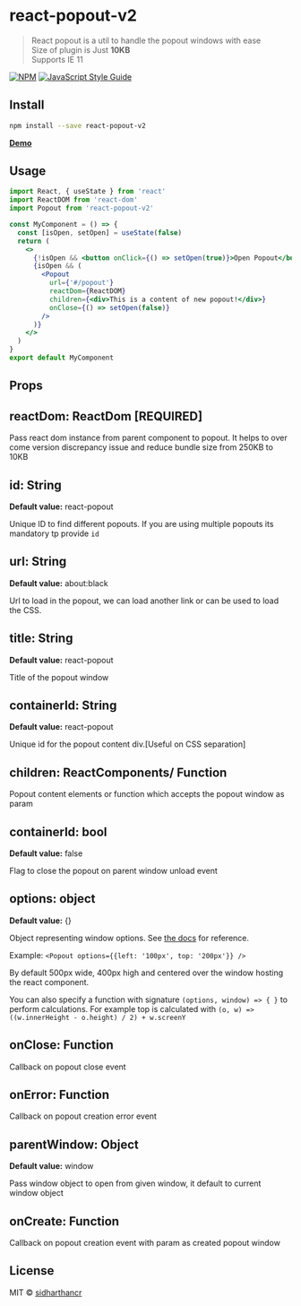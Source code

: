 # react-popout-v2

> React popout is a util to handle the popout windows with ease\
> Size of plugin is Just **10KB** \
> Supports IE 11

[![NPM](https://img.shields.io/npm/v/react-popout-v2.svg)](https://www.npmjs.com/package/react-popout-v2) [![JavaScript Style Guide](https://img.shields.io/badge/code_style-standard-brightgreen.svg)](https://standardjs.com)

## Install

```bash
npm install --save react-popout-v2
```


[**Demo**](https://sidharthancr.github.io/react-popout-v2/#/)


## Usage

```jsx
import React, { useState } from 'react'
import ReactDOM from 'react-dom'
import Popout from 'react-popout-v2'

const MyComponent = () => {
  const [isOpen, setOpen] = useState(false)
  return (
    <>
      {!isOpen && <button onClick={() => setOpen(true)}>Open Popout</button>}
      {isOpen && (
        <Popout
          url={'#/popout'}
          reactDom={ReactDOM}
          children={<div>This is a content of new popout!</div>}
          onClose={() => setOpen(false)}
        />
      )}
    </>
  )
}
export default MyComponent
```

## Props

## reactDom: ReactDom [**REQUIRED**]

Pass react dom instance from parent component to popout. It helps to over come version discrepancy issue and reduce bundle size from 250KB to 10KB

## id: String

**Default value:** react-popout

Unique ID to find different popouts. If you are using multiple popouts its mandatory tp provide `id`

## url: String

**Default value:** about:black

Url to load in the popout, we can load another link or can be used to load the CSS.

## title: String

**Default value:** react-popout

Title of the popout window

## containerId: String

**Default value:** react-popout

Unique id for the popout content div.[Useful on CSS separation]

## children: ReactComponents/ Function

Popout content elements or function which accepts the popout window as param

## containerId: bool

**Default value:** false

Flag to close the popout on parent window unload event

## options: object

**Default value:** {}

Object representing window options. See [the docs](https://developer.mozilla.org/en-US/docs/Web/API/Window/open#Position_and_size_features) for reference.

Example:
`<Popout options={{left: '100px', top: '200px'}} />`

By default 500px wide, 400px high and centered over the window hosting the react component.

You can also specify a function with signature `(options, window) => { }` to perform calculations.
For example top is calculated with `(o, w) => ((w.innerHeight - o.height) / 2) + w.screenY`

## onClose: Function

Callback on popout close event

## onError: Function

Callback on popout creation error event

## parentWindow: Object

**Default value:** window

Pass window object to open from given window, it default to current window object

## onCreate: Function

Callback on popout creation event with param as created popout window

## License

MIT © [sidharthancr](https://github.com/sidharthancr)
